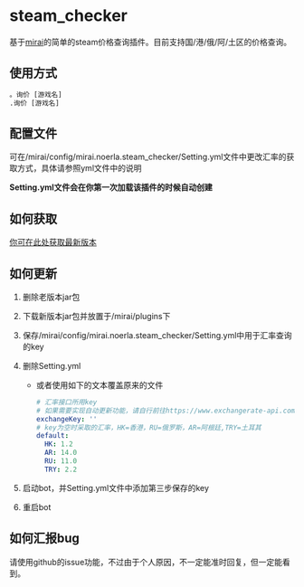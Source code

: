# steam_checker

基于[mirai](https://github.com/mamoe/mirai)的简单的steam价格查询插件。目前支持国/港/俄/阿/土区的价格查询。

## 使用方式

```xml
。询价 [游戏名]
.询价 [游戏名]
```

## 配置文件

可在/mirai/config/mirai.noerla.steam_checker/Setting.yml文件中更改汇率的获取方式，具体请参照yml文件中的说明

**Setting.yml文件会在你第一次加载该插件的时候自动创建**

## 如何获取

[你可在此处获取最新版本](https://github.com/NoErla/steam_checker/releases)

## 如何更新

1. 删除老版本jar包

2. 下载新版本jar包并放置于/mirai/plugins下

3. 保存/mirai/config/mirai.noerla.steam_checker/Setting.yml中用于汇率查询的key

4. 删除Setting.yml

   - 或者使用如下的文本覆盖原来的文件

     ```yml
     # 汇率接口所用key
     # 如果需要实现自动更新功能，请自行前往https://www.exchangerate-api.com/获得key
     exchangeKey: ''
     # key为空时采取的汇率，HK=香港，RU=俄罗斯，AR=阿根廷,TRY=土耳其
     default: 
       HK: 1.2
       AR: 14.0
       RU: 11.0
       TRY: 2.2
     ```

5. 启动bot，并Setting.yml文件中添加第三步保存的key

6. 重启bot

## 如何汇报bug

请使用github的issue功能，不过由于个人原因，不一定能准时回复，但一定能看到。
